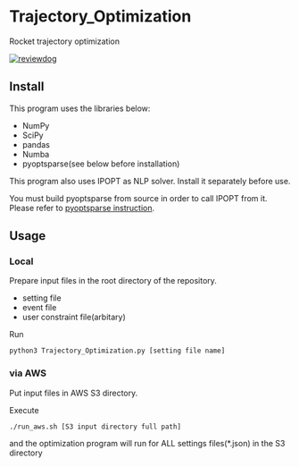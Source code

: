 # Trajectory_Optimization
Rocket trajectory optimization

[![reviewdog](https://github.com/istellartech/Trajectory_Optimization/workflows/reviewdog/badge.svg?branch=master&event=push)](https://github.com/<OWNER>/<REPOSITORY>/actions?query=workflow%3Areviewdog+event%3Apush+branch%3Amaster)

## Install

This program uses the libraries below:
 - NumPy
 - SciPy
 - pandas
 - Numba
 - pyoptsparse(see below before installation)

This program also uses IPOPT as NLP solver. Install it separately before use.

You must build pyoptsparse from source in order to call IPOPT from it. Please refer to [pyoptsparse instruction](https://mdolab-pyoptsparse.readthedocs-hosted.com/en/latest/optimizers/IPOPT.html).



## Usage

### Local

Prepare input files in the root directory of the repository.
 - setting file
 - event file
 - user constraint file(arbitary)

Run
```
python3 Trajectory_Optimization.py [setting file name]
```

### via AWS

Put input files in AWS S3 directory.

Execute
```
./run_aws.sh [S3 input directory full path]
```

and the optimization program will run for ALL settings files(\*.json) in the S3 directory

